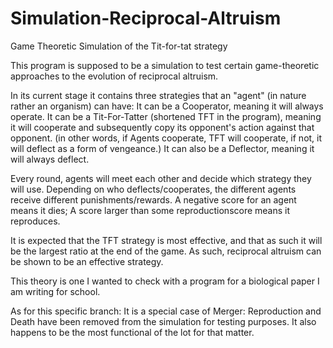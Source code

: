 # Simulation-Reciprocal-Altruism
Game Theoretic Simulation of the Tit-for-tat strategy


This program is supposed to be a simulation to test certain game-theoretic approaches to the evolution of reciprocal altruism.

In its current stage it contains three strategies that an "agent" (in nature rather an organism) can have:
It can be a Cooperator, meaning it will always operate.
It can be a Tit-For-Tatter (shortened TFT in the program), meaning it will cooperate and subsequently copy its opponent's action against that opponent. 
(in other words, if Agents cooperate, TFT will cooperate, if not, it will deflect as a form of vengeance.)
It can also be a Deflector, meaning it will always deflect.

Every round, agents will meet each other and decide which strategy they will use. 
Depending on who deflects/cooperates, the different agents receive different punishments/rewards. 
A negative score for an agent means it dies; A score larger than some reproductionscore means it reproduces.

It is expected that the TFT strategy is most effective, and that as such it will be the largest ratio at the end of the game.
As such, reciprocal altruism can be shown to be an effective strategy.

This theory is one I wanted to check with a program for a biological paper I am writing for school.

As for this specific branch:
It is a special case of Merger: Reproduction and Death have been removed from the simulation for testing purposes. It also happens to be the most functional of the lot for that matter.
